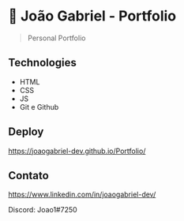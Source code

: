 # 🚀 João Gabriel - Portfolio

> Personal Portfolio


## Technologies

- HTML 
- CSS
- JS
- Git e Github

## Deploy

https://joaogabriel-dev.github.io/Portfolio/

## Contato 

https://www.linkedin.com/in/joaogabriel-dev/ 

Discord: Joao1#7250 
